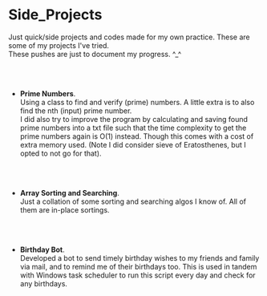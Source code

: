 # Side_Projects
Just quick/side projects and codes made for my own practice.
These are some of my projects I've tried.
<br>These pushes are just to document my progress. ^_^

<br><br>
* **Prime Numbers**. <br>Using a class to find and verify (prime) numbers. A little extra is to also find the nth (input) prime number.
<br> I did also try to improve the program by calculating and saving found prime numbers into a txt file such that the time complexity to get the prime numbers again is O(1) instead. Though this comes with a cost of extra memory used. (Note I did consider sieve of Eratosthenes, but I opted to not go for that).

<br><br>
* **Array Sorting and Searching**. <br>Just a collation of some sorting and searching algos I know of. All of them are in-place sortings. 

<br><br>
* **Birthday Bot**. <br>Developed a bot to send timely birthday wishes to my friends and family via mail, and to remind me of their birthdays too. This is used in tandem with Windows task scheduler to run this script every day and check for any birthdays.
